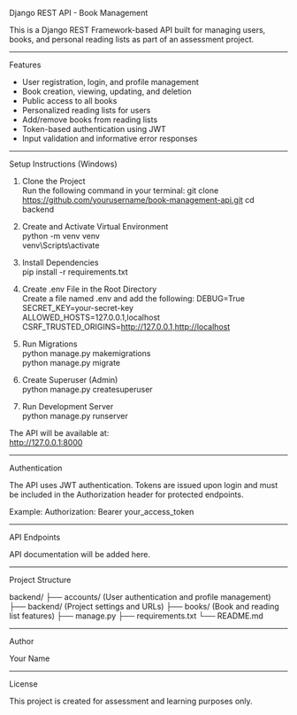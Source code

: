 Django REST API - Book Management

This is a Django REST Framework-based API built for managing users, books, and personal reading lists as part of an assessment project.

---

Features

- User registration, login, and profile management
- Book creation, viewing, updating, and deletion
- Public access to all books
- Personalized reading lists for users
- Add/remove books from reading lists
- Token-based authentication using JWT
- Input validation and informative error responses

---

Setup Instructions (Windows)

1. Clone the Project  
Run the following command in your terminal:
git clone https://github.com/yourusername/book-management-api.git
cd backend

2. Create and Activate Virtual Environment  
python -m venv venv  
venv\Scripts\activate

3. Install Dependencies  
pip install -r requirements.txt

4. Create .env File in the Root Directory  
Create a file named .env and add the following:
DEBUG=True  
SECRET_KEY=your-secret-key  
ALLOWED_HOSTS=127.0.0.1,localhost  
CSRF_TRUSTED_ORIGINS=http://127.0.0.1,http://localhost

5. Run Migrations  
python manage.py makemigrations  
python manage.py migrate

6. Create Superuser (Admin)  
python manage.py createsuperuser

7. Run Development Server  
python manage.py runserver

The API will be available at:  
http://127.0.0.1:8000

---

Authentication

The API uses JWT authentication. Tokens are issued upon login and must be included in the Authorization header for protected endpoints.

Example:
Authorization: Bearer your_access_token

---

API Endpoints

API documentation will be added here.

---

Project Structure

backend/
├── accounts/          (User authentication and profile management)
├── backend/           (Project settings and URLs)
├── books/             (Book and reading list features)
├── manage.py
├── requirements.txt
└── README.md

---

Author

Your Name

---

License

This project is created for assessment and learning purposes only.

